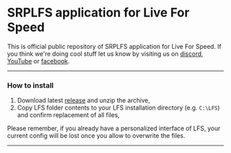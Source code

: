 # **SRPLFS application for Live For Speed**
This is official public repository of SRPLFS application for Live For Speed. If you think we're doing cool stuff let us know by visiting us on [discord](https://discord.gg/d68BEY6), [YouTube](https://www.youtube.com/@srplfs/featured) or [facebook](https://www.facebook.com/SRPLFS).

---

### How to install
1. Download latest [release](https://github.com/KamileonPL/srplfs-app/releases/download/v0.0.12/LFS.zip) and unzip the archive,
3. Copy LFS folder contents to your LFS installation directory (e.g. `C:\LFS`) and confirm replacement of all files,

Please remember, if you already have a personalized interface of LFS, your current config will be lost once you allow to overwrite the files.

---
